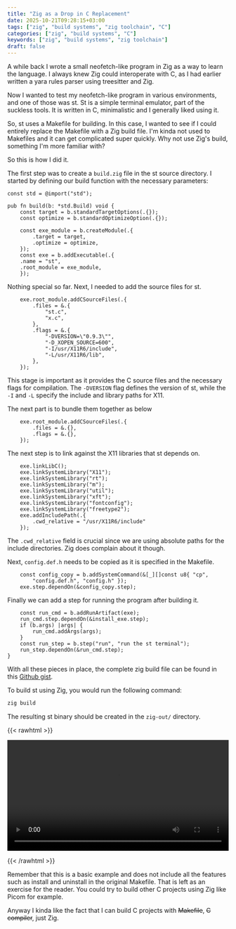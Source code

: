 ```yaml
---
title: "Zig as a Drop in C Replacement"
date: 2025-10-21T09:28:15+03:00
tags: ["zig", "build systems", "zig toolchain", "C"]
categories: ["zig", "build systems", "C"]
keywords: ["zig", "build systems", "zig toolchain"]
draft: false
---
```


A while back I wrote a small neofetch-like program in Zig as a way to learn the
language. I always knew Zig could interoperate with C, as I had earlier written
a yara rules parser using treesitter and Zig. 

Now I wanted to test my neofetch-like program in various environments, and one 
of those was st. St is a simple terminal emulator, part of the suckless
tools. It is written in C, minimalistic and I generally liked using it.

So, st uses a Makefile for building. In this case, I wanted to see if I could
entirely replace the Makefile with a Zig build file. I'm kinda not used to Makefiles
and it can get complicated super quickly. Why not use Zig's build, something I'm
more familiar with?

So this is how I did it.

The first step was to create a `build.zig` file in the st source directory.
I started by defining our build function with the necessary parameters:

```zig
const std = @import("std");

pub fn build(b: *std.Build) void {
    const target = b.standardTargetOptions(.{});
    const optimize = b.standardOptimizeOption(.{});

    const exe_module = b.createModule(.{
        .target = target,
        .optimize = optimize,
    });
    const exe = b.addExecutable(.{
	.name = "st",
	.root_module = exe_module,
    });
```

Nothing special so far. Next, I needed to add the source files for st.

```zig
    exe.root_module.addCSourceFiles(.{
        .files = &.{
            "st.c",
            "x.c",
        },
        .flags = &.{
            "-DVERSION=\"0.9.3\"",
            "-D_XOPEN_SOURCE=600",
            "-I/usr/X11R6/include",
            "-L/usr/X11R6/lib",
        },
    });
```

This stage is important as it provides the C source files and the necessary flags
for compilation. The `-DVERSION` flag defines the version of st, while the
`-I` and `-L` specify the include and library paths for X11.

The next part is to bundle them together as below

```zig
    exe.root_module.addCSourceFiles(.{
        .files = &.{},
        .flags = &.{},
    });
```

The next step is to link against the X11 libraries that st depends on.

```zig
    exe.linkLibC();
    exe.linkSystemLibrary("X11");
    exe.linkSystemLibrary("rt");
    exe.linkSystemLibrary("m");
    exe.linkSystemLibrary("util");
    exe.linkSystemLibrary("xft");
    exe.linkSystemLibrary("fontconfig");
    exe.linkSystemLibrary("freetype2");
    exe.addIncludePath(.{ 
        .cwd_relative = "/usr/X11R6/include" 
    });
```

The `.cwd_relative` field is crucial since we are using absolute paths for the
include directories. Zig does complain about it though.

Next, `config.def.h` needs to be copied as it is specified in the Makefile.

```zig
    const config_copy = b.addSystemCommand(&[_][]const u8{ "cp", 
        "config.def.h", "config.h" });
    exe.step.dependOn(&config_copy.step);
```
Finally we can add a step for running the program after building it.

```zig
    const run_cmd = b.addRunArtifact(exe);
    run_cmd.step.dependOn(&install_exe.step);
    if (b.args) |args| {
        run_cmd.addArgs(args);
    }
    const run_step = b.step("run", "run the st terminal");
    run_step.dependOn(&run_cmd.step);
}
```

With all these pieces in place, the complete zig build file can be found in this
[Github gist](https://gist.github.com/pop-ecx/1b52d05cf2b38c075b0fbcce9f7157d9).

To build st using Zig, you would run the following command:

```bash
zig build
```
The resulting st binary should be created in the `zig-out/` directory.

{{< rawhtml >}} 

<video width=100% controls autoplay>
    <source src="/videos/zig-builds-st.mp4" type="video/mp4">
    Your browser does not support the video tag.  
</video>

{{< /rawhtml >}}


Remember that this is a basic example and does not include all the features such
as install and uninstall in the original Makefile. That is left as an exercise 
for the reader. You could try to build other C projects using Zig like Picom for example.

Anyway I kinda like the fact that I can build C projects with ~~Makefile~~, 
~~C compiler~~, just Zig.
